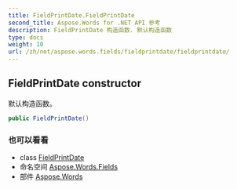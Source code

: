 ```yaml
---
title: FieldPrintDate.FieldPrintDate
second_title: Aspose.Words for .NET API 参考
description: FieldPrintDate 构造函数. 默认构造函数
type: docs
weight: 10
url: /zh/net/aspose.words.fields/fieldprintdate/fieldprintdate/
---
```

## FieldPrintDate constructor

默认构造函数。

```csharp
public FieldPrintDate()
```

### 也可以看看

* class [FieldPrintDate](../)
* 命名空间 [Aspose.Words.Fields](../../fieldprintdate/)
* 部件 [Aspose.Words](../../../)


